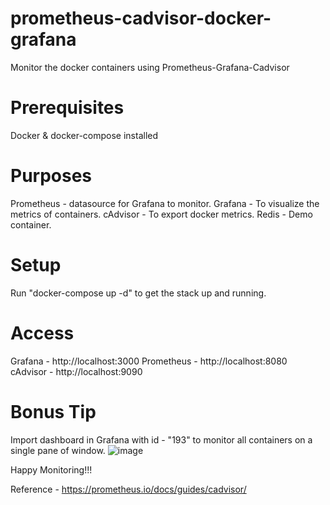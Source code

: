 # prometheus-cadvisor-docker-grafana
Monitor the docker containers using Prometheus-Grafana-Cadvisor

# Prerequisites
Docker & docker-compose installed 

# Purposes
Prometheus - datasource for Grafana to monitor.
Grafana - To visualize the metrics of containers.
cAdvisor - To export docker metrics.
Redis - Demo container.

# Setup
Run "docker-compose up -d" to get the stack up and running.

# Access
Grafana - http://localhost:3000
Prometheus - http://localhost:8080
cAdvisor - http://localhost:9090

# Bonus Tip
Import dashboard in Grafana with id - "193" to monitor all containers on a single pane of window.
![image](https://github.com/infinite8loop/prometheus-cadvisor-docker-grafana/assets/103845823/f1fa7174-202a-4cea-89ab-b309a18cd89d)


Happy Monitoring!!!

Reference - https://prometheus.io/docs/guides/cadvisor/
